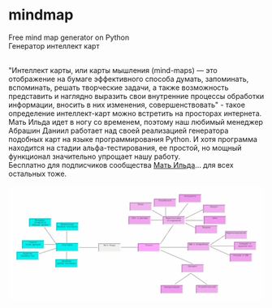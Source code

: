 # mindmap
Free mind map generator on Python
<br>Генератор интеллект карт

<br>"Интеллект карты, или карты мышления (mind-maps) — это отображение на бумаге эффективного способа думать, запоминать, вспоминать, решать творческие задачи, а также возможность представить и наглядно выразить свои внутренние процессы обработки информации, вносить в них изменения, совершенствовать" - такое определение интеллект-карт можно встретить на просторах интернета. 
<br>Мать Ильда идет в ногу со временем, поэтому наш любимый менеджер Абрашин Даниил работает над своей реализацией генератора подобных карт на языке программирования Python. И хотя программа находится на стадии альфа-тестирования, ее простой, но мощный функционал значительно упрощает нашу работу. 
<br>Бесплатно для подписчиков сообщества <a href="https://vk.com/mat_ilda">Мать Ильда</a>... для всех остальных тоже.

![Image alt](https://github.com/kernelgood/mindmap/blob/master/mindmap.png)

